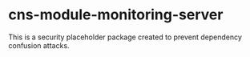 # cns-module-monitoring-server

This is a security placeholder package created to prevent dependency confusion attacks.